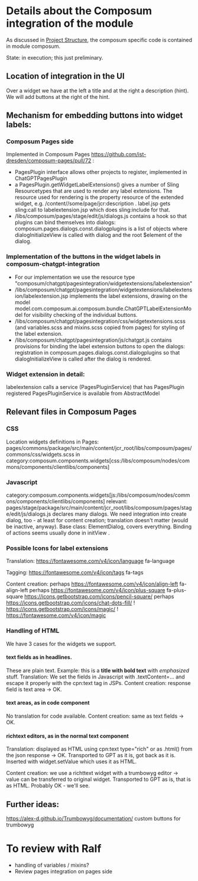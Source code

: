 # Details about the Composum integration of the module

As discussed in [Project Structure](./ProjectStructure.md), the composum specific code is contained in module composum.

State: in execution; this just preliminary.

## Location of integration in the UI

Over a widget we have at the left a title and at the right a description (hint). We will add buttons at the right of
the hint.

## Mechanism for embedding buttons into widget labels:

### Composum Pages side

Implemented in Composum Pages https://github.com/ist-dresden/composum-pages/pull/72 :

- PagesPlugin interface allows other projects to register, implemented in ChatGPTPagesPlugin
- a PagesPlugin.getWidgetLabelExtensions() gives a number of Sling Resourcetypes that are used to render any label
  extensions. The resource used for rendering is the property resource of the extended widget, e.g.
  /content//some/page/jcr:description . label.jsp gets sling:call to labelextension.jsp which does sling:include for
  that.
- /libs/composum/pages/stage/edit/js/dialogs.js contains a hook so that plugins can bind themselves into dialogs:
  composum.pages.dialogs.const.dialogplugins is a list of objects where dialogInitializeView is called with dialog
  and the root $element of the dialog.

### Implementation of the buttons in the widget labels in composum-chatgpt-integration

- For our implementation we use the resource type
  "composum/chatgpt/pagesintegration/widgetextensions/labelextension"
- /libs/composum/chatgpt/pagesintegration/widgetextensions/labelextension/labelextension.jsp implements the label
  extensions, drawing on the model model.com.composum.ai.composum.bundle.ChatGPTLabelExtensionModel for visibility
  checking of the individual buttons.
- /libs/composum/chatgpt/pagesintegration/css/widgetextensions.scss (and variables.scss and mixins.scss copied from
  pages) for styling of the label extension.
- /libs/composum/chatgpt/pagesintegration/js/chatgpt.js contains provisions for binding the label extension buttons
  to open the dialogs: registration in composum.pages.dialogs.const.dialogplugins so that dialogInitializeView is
  called after the dialog is rendered.

### Widget extension in detail:

labelextension calls a service (PagesPluginService) that has PagesPlugin registered
PagesPluginService is available from AbstractModel

## Relevant files in Composum Pages

### CSS

Location widgets definitions in Pages:
pages/commons/package/src/main/content/jcr_root/libs/composum/pages/commons/css/widgets.scss
in category:composum.components.widgets[css:/libs/composum/nodes/commons/components/clientlibs/components]

### Javascript

category:composum.components.widgets[js:/libs/composum/nodes/commons/components/clientlibs/components]
relevant: pages/stage/package/src/main/content/jcr_root/libs/composum/pages/stage/edit/js/dialogs.js declares many
dialogs. We need integration into create dialog, too - at least for content creation; translation doesn't matter
(would be inactive, anyway). Base class: ElementDialog, covers everything. Binding of actions seems usually done in
initView .

### Possible Icons for label extensions

Translation: https://fontawesome.com/v4/icon/language fa-language

Tagging: https://fontawesome.com/v4/icon/tags fa-tags

Content creation: perhaps https://fontawesome.com/v4/icon/align-left fa-align-left
perhaps https://fontawesome.com/v4/icon/plus-square fa-plus-square
https://icons.getbootstrap.com/icons/pencil-square/ <i class="bi bi-pencil-square"></i>
perhaps https://icons.getbootstrap.com/icons/chat-dots-fill/
! https://icons.getbootstrap.com/icons/magic/ <i class="bi bi-magic"></i>
! https://fontawesome.com/v4/icon/magic <i class="fa fa-magic" aria-hidden="true"></i>

### Handling of HTML

We have 3 cases for the widgets we support.

#### text fields as in headlines.

These are plain text. Example: this is a <b>title with bold text</b> with *emphasized* stuff.
Translation: We set the fields in Javascript with .textContent=... and escape it properly with the cpn:text tag in JSPs.
Content creation: response field is text area -> OK.

#### text areas, as in code component

No translation for code available. Content creation: same as text fields -> OK.

#### richtext editors, as in the normal text component

Translation: displayed as HTML using cpn:text type="rich" or as .html() from the json response -> OK. 
Transported to GPT as it is, got back as it is. Inserted with widget.setValue which uses it as HTML.

Content creation: we use a richttext widget with a trumbowyg editor -> value can be transferred to original widget.
Transported to GPT as is, that is as HTML. Probably OK - we'll see.

## Further ideas:

https://alex-d.github.io/Trumbowyg/documentation/ custom buttons for trumbowyg

# To review with Ralf

- handling of variables / mixins?
- Review pages integration on pages side
